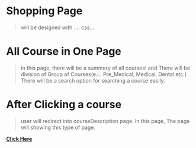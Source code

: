 <!-- ============================================ Shopping Page ========================================================== -->
# Shopping Page
  > will be designed with .... css...

# All Course in One Page
  > in this page, there will be a summery of all courses! and There will be division of Group of Courses(e.i.: Pre_Medical, Medical, Dental etc.)  
  There will be a search option for searching a course easily.


# After Clicking a course
  > user will redirect into courseDescription page. In this page, The page will showing this type of page.  

  __[Click Here](https://1drv.ms/i/s!Aq4FfT9SYylhbb87Wus9f13a9L8?e=mYgJ0q)__  
